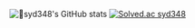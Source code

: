 

![syd348's GitHub stats](https://github-readme-stats.vercel.app/api?username=syd348&show_icons=true&theme=radical)
[![Solved.ac
syd348](http://mazassumnida.wtf/api/generate_badge?boj=seoyeon1543)](https://solved.ac/seoyeon1543)
<!--
